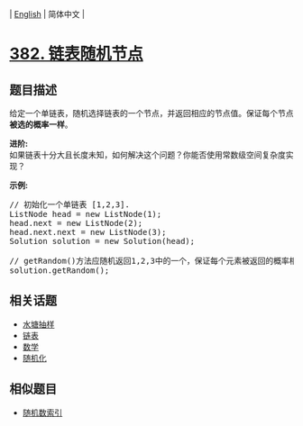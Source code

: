 
| [English](README_EN.md) | 简体中文 |

# [382. 链表随机节点](https://leetcode-cn.com/problems/linked-list-random-node/)

## 题目描述

<p>给定一个单链表，随机选择链表的一个节点，并返回相应的节点值。保证每个节点<strong>被选的概率一样</strong>。</p>

<p><strong>进阶:</strong><br />
如果链表十分大且长度未知，如何解决这个问题？你能否使用常数级空间复杂度实现？</p>

<p><strong>示例:</strong></p>

<pre>
// 初始化一个单链表 [1,2,3].
ListNode head = new ListNode(1);
head.next = new ListNode(2);
head.next.next = new ListNode(3);
Solution solution = new Solution(head);

// getRandom()方法应随机返回1,2,3中的一个，保证每个元素被返回的概率相等。
solution.getRandom();
</pre>


## 相关话题

- [水塘抽样](https://leetcode-cn.com/tag/reservoir-sampling)
- [链表](https://leetcode-cn.com/tag/linked-list)
- [数学](https://leetcode-cn.com/tag/math)
- [随机化](https://leetcode-cn.com/tag/randomized)

## 相似题目

- [随机数索引](../random-pick-index/README.md)
